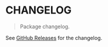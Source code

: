 # CHANGELOG

> Package changelog.

See [GitHub Releases](https://github.com/stdlib-js/array-base-quinary5d/releases) for the changelog.